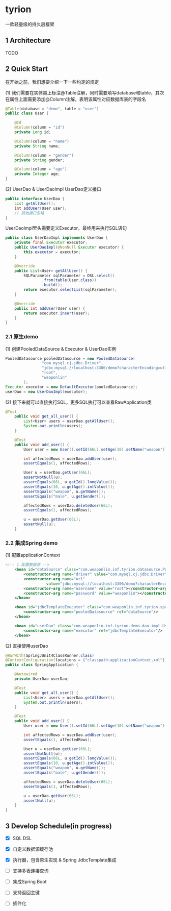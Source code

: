 # tyrion

一款轻量级的持久层框架  

## 1 Architecture

TODO

## 2 Quick Start

在开始之前，我们想要介绍一下一些约定的规定

(1) 我们需要在实体类上标注@Table注解，同时需要填写database和table，其次在属性上面需要添加@Column注解，表明该属性对应数据库表的字段名
```java
@Table(database = "demo", table = "user")
public class User {

    @Id
    @Column(column = "id")
    private Long id;

    @Column(column = "name")
    private String name;

    @Column(column = "gender")
    private String gender;

    @Column(column = "age")
    private Integer age;
}
```

(2) UserDao & UserDaoImpl
UserDao定义接口
```java
public interface UserDao {
    List getAllUser();
    int addUser(User user);
    // 其他接口忽略
}
```

UserDaoImpl里头需要定义Executor，最终用来执行SQL语句
```java
public class UserDaoImpl implements UserDao {
    private final Executor executor;
    public UserDaoImpl(@NonNull Executor executor) {
        this.executor = executor;
    }

    @Override
    public List<User> getAllUser() {
        SQLParameter sqlParameter = DSL.select()
                .from(table(User.class))
                .build();
        return executor.selectList(sqlParameter);
    }

    @Override
    public int addUser(User user) {
        return executor.insert(user);
    }
}
```

### 2.1 原生demo

(1) 创建PooledDataSource & Executor & UserDao实例
```java
PooledDatasource pooledDatasource = new PooledDatasource(
                "com.mysql.cj.jdbc.Driver",
                "jdbc:mysql://localhost:3306/demo?characterEncoding=utf8&useSSL=false&serverTimezone=UTC",
                "root",
                "weaponlin"
        );
Executor executor = new DefaultExecutor(pooledDatasource);
userDao = new UserDaoImpl(executor);
```

(2) 接下来就可以直接执行SQL，更多SQL执行可以查看RawApplication类
```java
@Test
    public void get_all_user() {
        List<User> users = userDao.getAllUser();
        System.out.println(users);
    }

    @Test
    public void add_user() {
        User user = new User().setId(66L).setAge(10).setName("weapon").setGender("male");

        int affectedRows = userDao.addUser(user);
        assertEquals(1, affectedRows);

        User u = userDao.getUser(66L);
        assertNotNull(u);
        assertEquals(66L, u.getId().longValue());
        assertEquals(10, u.getAge().intValue());
        assertEquals("weapon", u.getName());
        assertEquals("male", u.getGender());

        affectedRows = userDao.deleteUser(66L);
        assertEquals(1, affectedRows);

        u = userDao.getUser(66L);
        assertNull(u);
    }
```


### 2.2 集成Spring demo

(1) 配置applicationContext
```xml
<!-- 1.配置数据源 -->
    <bean id="dataSource" class="com.weaponlin.inf.tyrion.datasource.PooledDatasource">
        <constructor-arg name="driver" value="com.mysql.cj.jdbc.Driver"></constructor-arg>
        <constructor-arg name="url"
                  value="jdbc:mysql://localhost:3306/demo?characterEncoding=utf8&amp;useSSL=false&amp;serverTimezone=UTC"></constructor-arg>
        <constructor-arg name="username" value="root"></constructor-arg>
        <constructor-arg name="password" value="weaponlin"></constructor-arg>
    </bean>

    <bean id="jdbcTemplateExecutor" class="com.weaponlin.inf.tyrion.spring.executor.JdbcTemplateExecutor">
        <constructor-arg name="pooledDatasource" ref="dataSource"/>
    </bean>

    <bean id="userDao" class="com.weaponlin.inf.tyrion.demo.dao.impl.UserDaoImpl">
        <constructor-arg name="executor" ref="jdbcTemplateExecutor"/>
    </bean>
```

(2) 直接使用userDao

```java
@RunWith(SpringJUnit4ClassRunner.class)
@ContextConfiguration(locations = {"classpath:applicationContext.xml"})
public class SpringApplication {

    @Autowired
    private UserDao userDao;

    @Test
    public void get_all_user() {
        List<User> users = userDao.getAllUser();
        System.out.println(users);
    }

    @Test
    public void add_user() {
        User user = new User().setId(66L).setAge(10).setName("weapon").setGender("male");

        int affectedRows = userDao.addUser(user);
        assertEquals(1, affectedRows);

        User u = userDao.getUser(66L);
        assertNotNull(u);
        assertEquals(66L, u.getId().longValue());
        assertEquals(10, u.getAge().intValue());
        assertEquals("weapon", u.getName());
        assertEquals("male", u.getGender());

        affectedRows = userDao.deleteUser(66L);
        assertEquals(1, affectedRows);

        u = userDao.getUser(66L);
        assertNull(u);
    }
}
```


## 3 Develop Schedule(in progress)
- [x] SQL DSL
- [x] 自定义数据源缓存池
- [x] 执行器，包含原生实现 & Spring JdbcTemplate集成
- [ ] 支持多表连接查询
- [ ] 集成Spring Boot
- [ ] 支持返回主键
- [ ] 插件化 




